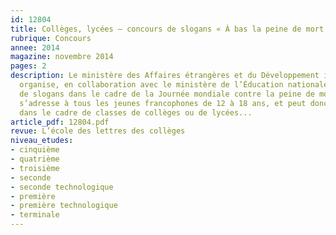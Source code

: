 ```yaml
---
id: 12804
title: Collèges, lycées – concours de slogans « À bas la peine de mort »
rubrique: Concours
annee: 2014
magazine: novembre 2014
pages: 2
description: Le ministère des Affaires étrangères et du Développement international
  organise, en collaboration avec le ministère de l’Éducation nationale, un concours
  de slogans dans le cadre de la Journée mondiale contre la peine de mort. Le concours
  s’adresse à tous les jeunes francophones de 12 à 18 ans, et peut donc prendre place
  dans le cadre de classes de collèges ou de lycées...
article_pdf: 12804.pdf
revue: L’école des lettres des collèges
niveau_etudes:
- cinquième
- quatrième
- troisième
- seconde
- seconde technologique
- première
- première technologique
- terminale
---
```

